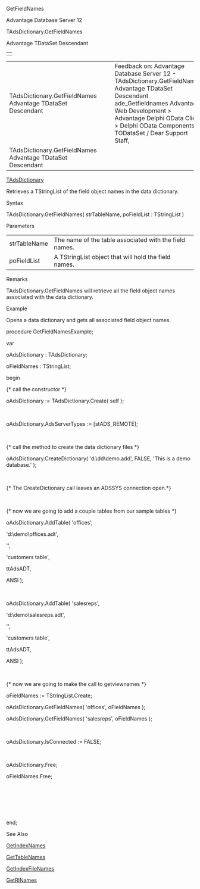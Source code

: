 GetFieldNames




Advantage Database Server 12  

TAdsDictionary.GetFieldNames

Advantage TDataSet Descendant

|  |
| --- |
|  |

|  |  |  |  |  |
| --- | --- | --- | --- | --- |
| TAdsDictionary.GetFieldNames  Advantage TDataSet Descendant |  |  | Feedback on: Advantage Database Server 12 - TAdsDictionary.GetFieldNames Advantage TDataSet Descendant ade\_Getfieldnames Advantage Web Development > Advantage Delphi OData Client > Delphi OData Components > TODataSet / Dear Support Staff, |  |
| TAdsDictionary.GetFieldNames  Advantage TDataSet Descendant |  |  |  |  |

[TAdsDictionary](ade_tadsdictionary.htm)

Retrieves a TStringList of the field object names in the data dictionary.

Syntax

TAdsDictionary.GetFieldNames( strTableName, poFieldList : TStringList )

Parameters

|  |  |
| --- | --- |
| strTableName | The name of the table associated with the field names. |
| poFieldList | A TStringList object that will hold the field names. |

Remarks

TAdsDictionary.GetFieldNames will retrieve all the field object names associated with the data dictionary.

Example

Opens a data dictionary and gets all associated field object names.

procedure GetFieldNamesExample;

var

oAdsDictionary : TAdsDictionary;

oFieldNames : TStringList;

begin

{\* call the constructor \*}

oAdsDictionary := TAdsDictionary.Create( self );

 

oAdsDictionary.AdsServerTypes := [stADS\_REMOTE];

 

{\* call the method to create the data dictionary files \*}

oAdsDictionary.CreateDictionary( 'd:\dd\demo.add', FALSE, 'This is a demo database.' );

 

{\* The CreateDictionary call leaves an ADSSYS connection open.\*}

 

{\* now we are going to add a couple tables from our sample tables \*}

oAdsDictionary.AddTable( 'offices',

'd:\demo\offices.adt',

'',

'customers table',

ttAdsADT,

ANSI );

 

oAdsDictionary.AddTable( 'salesreps',

'd:\demo\salesreps.adt',

'',

'customers table',

ttAdsADT,

ANSI );

 

{\* now we are going to make the call to getviewnames \*}

oFieldNames := TStringList.Create;

oAdsDictionary.GetFieldNames( 'offices', oFieldNames );

oAdsDictionary.GetFieldNames( 'salesreps', oFieldNames );

 

oAdsDictionary.IsConnected := FALSE;

 

oAdsDictionary.Free;

oFieldNames.Free;

 

 

 

end;

See Also

[GetIndexNames](ade_getindexnames.htm)

[GetTableNames](ade_gettablenames_ddictionary.htm)

[GetIndexFileNames](ade_getindexfilenames.htm)

[GetRINames](ade_getrinames.htm)